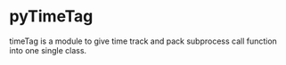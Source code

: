 # pyTimeTag

timeTag is a module to give time track and pack subprocess call function into one single class.
